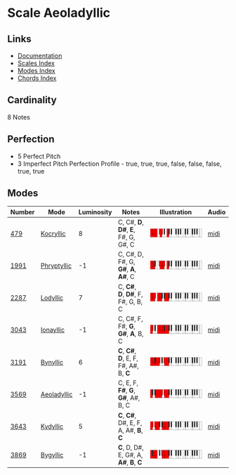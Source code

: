 # Scale Aeoladyllic

## Links

- [Documentation](README.md)
- [Scales Index](Scales.md)
- [Modes Index](Modes.md)
- [Chords Index](Chords.md)

## Cardinality

8 Notes

## Perfection

- 5 Perfect Pitch
- 3 Imperfect Pitch
Perfection Profile - true, true, true, false, false, false, true, true

## Modes

| Number | Mode | Luminosity | Notes | Illustration | Audio |
|--------|------|------------|-------|--------------|-------|
| [479](https://ianring.com/musictheory/scales/479) | [Kocryllic](ModeKocryllic.md) | 8 | C, C#, **D**, **D#**, **E**, F#, G, G#, C | ![CNaturalKocryllic](ModeCNaturalKocryllic.png) | [midi](https://github.com/edipermadi/music/blob/main/docs/ModeCNaturalKocryllic.mid?raw=true) | 
| [1991](https://ianring.com/musictheory/scales/1991) | [Phryptyllic](ModePhryptyllic.md) | -1 | C, C#, D, F#, G, **G#**, **A**, **A#**, C | ![CNaturalPhryptyllic](ModeCNaturalPhryptyllic.png) | [midi](https://github.com/edipermadi/music/blob/main/docs/ModeCNaturalPhryptyllic.mid?raw=true) | 
| [2287](https://ianring.com/musictheory/scales/2287) | [Lodyllic](ModeLodyllic.md) | 7 | C, **C#**, **D**, **D#**, F, F#, G, B, C | ![CNaturalLodyllic](ModeCNaturalLodyllic.png) | [midi](https://github.com/edipermadi/music/blob/main/docs/ModeCNaturalLodyllic.mid?raw=true) | 
| [3043](https://ianring.com/musictheory/scales/3043) | [Ionayllic](ModeIonayllic.md) | -1 | C, C#, F, F#, **G**, **G#**, **A**, B, C | ![CNaturalIonayllic](ModeCNaturalIonayllic.png) | [midi](https://github.com/edipermadi/music/blob/main/docs/ModeCNaturalIonayllic.mid?raw=true) | 
| [3191](https://ianring.com/musictheory/scales/3191) | [Bynyllic](ModeBynyllic.md) | 6 | **C**, **C#**, **D**, E, F, F#, A#, B, **C** | ![CNaturalBynyllic](ModeCNaturalBynyllic.png) | [midi](https://github.com/edipermadi/music/blob/main/docs/ModeCNaturalBynyllic.mid?raw=true) | 
| [3569](https://ianring.com/musictheory/scales/3569) | [Aeoladyllic](ModeAeoladyllic.md) | -1 | C, E, F, **F#**, **G**, **G#**, A#, B, C | ![CNaturalAeoladyllic](ModeCNaturalAeoladyllic.png) | [midi](https://github.com/edipermadi/music/blob/main/docs/ModeCNaturalAeoladyllic.mid?raw=true) | 
| [3643](https://ianring.com/musictheory/scales/3643) | [Kydyllic](ModeKydyllic.md) | 5 | **C**, **C#**, D#, E, F, A, A#, **B**, **C** | ![CNaturalKydyllic](ModeCNaturalKydyllic.png) | [midi](https://github.com/edipermadi/music/blob/main/docs/ModeCNaturalKydyllic.mid?raw=true) | 
| [3869](https://ianring.com/musictheory/scales/3869) | [Bygyllic](ModeBygyllic.md) | -1 | **C**, D, D#, E, G#, A, **A#**, **B**, **C** | ![CNaturalBygyllic](ModeCNaturalBygyllic.png) | [midi](https://github.com/edipermadi/music/blob/main/docs/ModeCNaturalBygyllic.mid?raw=true) | 
